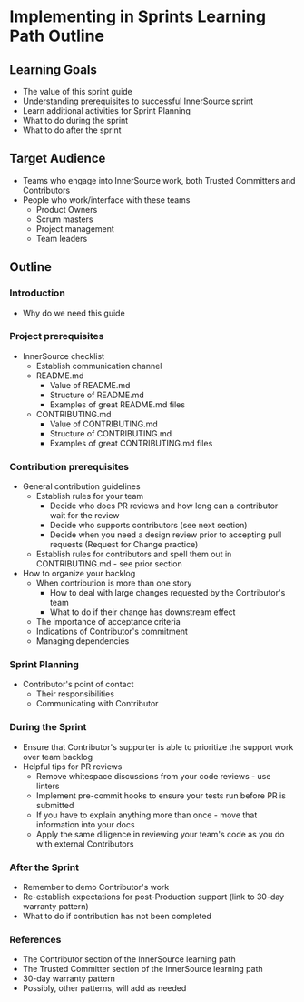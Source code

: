 # Implementing in Sprints Learning Path Outline

## Learning Goals

- The value of this sprint guide
- Understanding prerequisites to successful InnerSource sprint
- Learn additional activities for Sprint Planning
- What to do during the sprint
- What to do after the sprint

## Target Audience

- Teams who engage into InnerSource work, both Trusted Committers and Contributors
- People who work/interface with these teams 
    - Product Owners
    - Scrum masters
    - Project management
    - Team leaders

## Outline

### Introduction

- Why do we need this guide

### Project prerequisites
- InnerSource checklist
    - Establish communication channel
    - README.md
        - Value of README.md
        - Structure of README.md
        - Examples of great README.md files
    - CONTRIBUTING.md
        - Value of CONTRIBUTING.md
        - Structure of CONTRIBUTING.md
        - Examples of great CONTRIBUTING.md files

### Contribution prerequisites
- General contribution guidelines
    - Establish rules for your team
        - Decide who does PR reviews and how long can a contributor wait for the review
        - Decide who supports contributors (see next section)
        - Decide when you need a design review prior to accepting pull requests (Request for Change practice)
    - Establish rules for contributors and spell them out in CONTRIBUTING.md - see prior section
- How to organize your backlog
    - When contribution is more than one story
        - How to deal with large changes requested by the Contributor's team
        - What to do if their change has downstream effect
    - The importance of acceptance criteria
    - Indications of Contributor's commitment
    - Managing dependencies

### Sprint Planning
- Contributor's point of contact
    - Their responsibilities
    - Communicating with Contributor

### During the Sprint
- Ensure that Contributor's supporter is able to prioritize the support work over team backlog
- Helpful tips for PR reviews
    - Remove whitespace discussions from your code reviews - use linters
    - Implement pre-commit hooks to ensure your tests run before PR is submitted
    - If you have to explain anything more than once - move that information into your docs
    - Apply the same diligence in reviewing your team's code as you do with external Contributors

### After the Sprint
- Remember to demo Contributor's work
- Re-establish expectations for post-Production support (link to 30-day warranty pattern)
- What to do if contribution has not been completed

### References

- The Contributor section of the InnerSource learning path
- The Trusted Committer section of the InnerSource learning path 
- 30-day warranty pattern
- Possibly, other patterns, will add as needed
